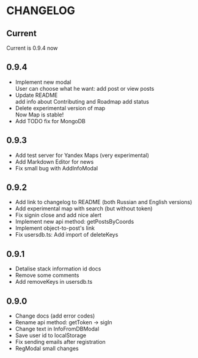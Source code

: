 # CHANGELOG

## Current

Current is 0.9.4 now

## 0.9.4

- Implement new modal  
  User can choose what he want: add post or view posts
- Update README  
  add info about Contributing and Roadmap
  add status
- Delete experimental version of map  
  Now Map is stable!
- Add TODO fix for MongoDB

## 0.9.3

- Add test server for Yandex Maps (very experimental)
- Add Markdown Editor for news
- Fix small bug with AddInfoModal

## 0.9.2

- Add link to changelog to README (both Russian and English versions)
- Add experimental map with search (but without token)
- Fix signin close and add nice alert
- Implement new api method: getPostsByCoords
- Implement object-to-post's link
- Fix usersdb.ts: Add import of deleteKeys

## 0.9.1

- Detalise stack information id docs
- Remove some comments
- Add removeKeys in usersdb.ts

## 0.9.0

- Change docs (add error codes)
- Rename api method: getToken -> sigIn
- Change text in InfoFromDBModal
- Save user id to localStorage
- Fix sending emails after registration
- RegModal small changes
